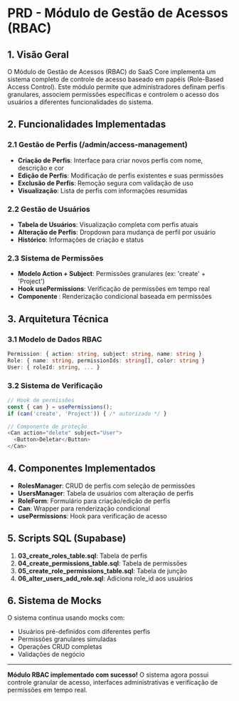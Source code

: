# PRD - Módulo de Gestão de Acessos (RBAC)

## 1. Visão Geral

O Módulo de Gestão de Acessos (RBAC) do SaaS Core implementa um sistema completo de controle de acesso baseado em papéis (Role-Based Access Control). Este módulo permite que administradores definam perfis granulares, associem permissões específicas e controlem o acesso dos usuários a diferentes funcionalidades do sistema.

## 2. Funcionalidades Implementadas

### 2.1 Gestão de Perfis (/admin/access-management)
- **Criação de Perfis**: Interface para criar novos perfis com nome, descrição e cor
- **Edição de Perfis**: Modificação de perfis existentes e suas permissões
- **Exclusão de Perfis**: Remoção segura com validação de uso
- **Visualização**: Lista de perfis com informações resumidas

### 2.2 Gestão de Usuários
- **Tabela de Usuários**: Visualização completa com perfis atuais
- **Alteração de Perfis**: Dropdown para mudança de perfil por usuário
- **Histórico**: Informações de criação e status

### 2.3 Sistema de Permissões
- **Modelo Action + Subject**: Permissões granulares (ex: 'create' + 'Project')
- **Hook usePermissions**: Verificação de permissões em tempo real
- **Componente <Can>**: Renderização condicional baseada em permissões

## 3. Arquitetura Técnica

### 3.1 Modelo de Dados RBAC
```typescript
Permission: { action: string, subject: string, name: string }
Role: { name: string, permissionIds: string[], color: string }
User: { roleId: string, ... }
```

### 3.2 Sistema de Verificação
```typescript
// Hook de permissões
const { can } = usePermissions();
if (can('create', 'Project')) { /* autorizado */ }

// Componente de proteção
<Can action="delete" subject="User">
  <Button>Deletar</Button>
</Can>
```

## 4. Componentes Implementados

- **RolesManager**: CRUD de perfis com seleção de permissões
- **UsersManager**: Tabela de usuários com alteração de perfis
- **RoleForm**: Formulário para criação/edição de perfis
- **Can**: Wrapper para renderização condicional
- **usePermissions**: Hook para verificação de acesso

## 5. Scripts SQL (Supabase)

1. **03_create_roles_table.sql**: Tabela de perfis
2. **04_create_permissions_table.sql**: Tabela de permissões
3. **05_create_role_permissions_table.sql**: Tabela de junção
4. **06_alter_users_add_role.sql**: Adiciona role_id aos usuários

## 6. Sistema de Mocks

O sistema continua usando mocks com:
- Usuários pré-definidos com diferentes perfis
- Permissões granulares simuladas
- Operações CRUD completas
- Validações de negócio

---

**Módulo RBAC implementado com sucesso!** O sistema agora possui controle granular de acesso, interfaces administrativas e verificação de permissões em tempo real.